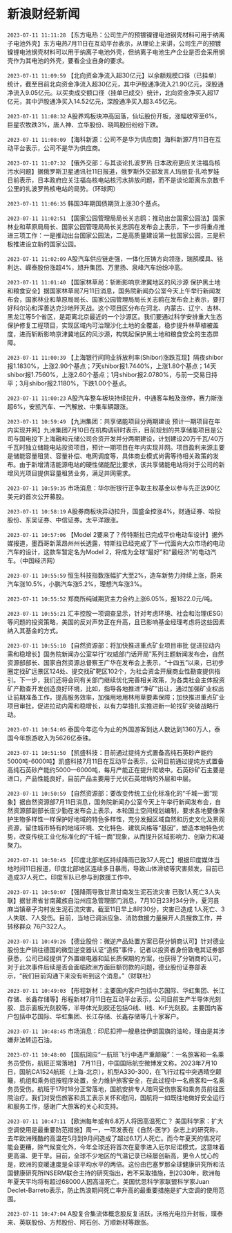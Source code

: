 # 新浪财经新闻
`2023-07-11 11:11:28` 【东方电热：公司生产的预镀镍锂电池钢壳材料可用于纳离子电池外壳】东方电热7月11日在互动平台表示，从理论上来讲，公司生产的预镀镍锂电池钢壳材料可以用于纳离子电池外壳，但纳离子电池生产企业是否会采用钢壳作为其电池的外壳，要看企业自身的要求。

`2023-07-11 11:09:59` 【北向资金净流入超30亿元】以余额规模口径（已挂单）统计，截至目前北向资金净流入超30亿元，其中沪股通净流入21.90亿元，深股通净流入9.05亿元。以买卖成交额口径（挂单已成交）统计，北向资金净买入超17亿元，其中沪股通净买入14.52亿元，深股通净买入超3.45亿元。

`2023-07-11 11:08:32` A股养鸡板块冲高回落，仙坛股份开板，涨幅收窄至6%，巨星农牧跌3%，唐人神、立华股份、晓鸣股份纷纷下跌。

`2023-07-11 11:08:09` 【海科新源：公司不是华为供应商】海科新源7月11日在互动平台表示，公司不是华为供应商。

`2023-07-11 11:07:32` 【俄外交部：与其谈论扎波罗热 日本政府更应关注福岛核污水问题】据俄罗斯卫星通讯社11日报道，俄罗斯外交部发言人玛丽亚·扎哈罗娃日前表示，日本政府应关注福岛核电站核污水排放问题，而不是谈论距离东京数千公里的扎波罗热核电站的局势。（环球网）

`2023-07-11 11:06:35` 韩国3年期国债期货上涨30个基点。

`2023-07-11 11:02:51` 【国家公园管理局局长关志鸥：推动出台国家公园法】国家林业和草原局局长、国家公园管理局局长关志鸥在发布会上表示，下一步将重点推进三项工作：一是推动出台国家公园法，二是高质量建设第一批国家公园，三是积极推进设立新的国家公园。

`2023-07-11 11:02:09` A股汽车供应链走强，一体化压铸方向领涨，瑞鹄模具、铭利达、嵘泰股份涨超4%，旭升集团、万里扬、泉峰汽车纷纷冲高。

`2023-07-11 11:01:40` 【国家林草局：斩断影响京津冀地区的风沙源 保护黑土地和粮食安全】据国家林草局7月11日消息，国务院新闻办公室今天上午举行新闻发布会，国家林业和草原局局长、国家公园管理局局长关志鸥在发布会上表示，要打好科尔沁和浑善达克沙地歼灭战。这个项目区分布在河北、内蒙古、辽宁、吉林、黑龙江等5个省区，是距离北京最近的一个沙源区。我们要通过科学安排重大生态保护修复工程项目，实现区域内可治理沙化土地的全覆盖，稳步提升林草植被盖度，进而斩断影响京津冀地区的风沙源，构筑起保护黑土地和粮食安全的生态屏障。

`2023-07-11 11:00:39` 【上海银行间同业拆放利率(Shibor)涨跌互现】隔夜shibor报1.1830%，上涨2.90个基点；7天shibor报1.7440%，上涨1.80个基点；14天shibor报1.7560%，上涨2.60个基点；1月shibor报2.0780%，与前一交易日持平；3月shibor报2.1180%，下跌1.00个基点。

`2023-07-11 11:00:23` A股汽车整车板块持续拉升，中通客车触及涨停，赛力斯涨超6%，安凯汽车、一汽解放、中集车辆跟涨。

`2023-07-11 10:59:49` 【九洲集团：共享储能项目分两期建设 预计一期项目在年内实现并网】九洲集团7月10日在机构调研时表示，目前规划的共享储能项目是公司与国电投下上海融和元储公司合资开发并分两期建设，计划建设20万千瓦/40万千瓦时独立储能电站投资项目，预计一期项目在年内实现并网。项目盈利来源主要是储能容量租赁、容量补偿、电网调度等，具体商业模式尚需等待相关政策的发布。由于新增清洁能源电站的硬性储能配比要求，该共享储能电站将对于公司的新增风光项目提供容量租赁业务，满足并网需求。

`2023-07-11 10:59:35` 市场消息：华尔街银行正争取主权基金以参与先正达90亿美元的首次公开募股。

`2023-07-11 10:58:19` A股券商板块异动拉升，国盛金控涨4%，财通证券、哈投股份、东吴证券、中信证券。太平洋跟涨。

`2023-07-11 10:57:06` 【Model 2要来了？传特斯拉已完成平价电动车设计】据外媒报道，墨西哥新莱昂州州长透露，特斯拉已经完成了下一代面向大众市场的电动汽车的设计，这款车暂定名为Model 2，将成为全球“最好”和“最经济”的电动汽车。（中国经济网）

`2023-07-11 10:55:59` 恒生科技指数涨幅扩大至2%，造车新势力持续上涨，蔚来汽车涨10.5%，小鹏汽车涨5.2%，理想汽车涨3%。

`2023-07-11 10:55:52` 郑商所纯碱期货主力合约上涨6.05%，报1822.0元/吨。

`2023-07-11 10:55:21` 汇丰控股一项调查显示，针对考虑环境、社会和治理(ESG)等问题的投资策略，美国的反对声势正在升高，且已影响基金经理考虑将这些因素纳入其基金的方式。

`2023-07-11 10:55:10` 【自然资源部：将加快推进重点矿业项目审批 促进拉动内需和稳增长】国务院新闻办公室举行“权威部门话开局”系列主题新闻发布会，自然资源部部长、国家自然资源总督察王广华在发布会上表示，“十四五”以来，已初步圈定找矿远景区124处、提交找矿靶区102个，为社会资金开展商业性勘查提供指引。下一步，我们还将会同有关部门继续优化完善相关政策，为各类社会主体投资矿产勘查开发创造良好环境，比如，指导各地推进“净矿”出让，通过加强矿业权出让前期准备工作，提高服务效率，加强用地用林用草要素保障；加快推进重点矿业项目审批，促进拉动内需和稳增长，以有力举措扎实推进新一轮找矿突破战略行动。

`2023-07-11 10:54:05` 泰国今年迄今为止的外国游客到达人数达到1360万人，泰国今年旅游收入为5626亿泰铢。

`2023-07-11 10:51:50` 【凯盛科技：目前通过提纯方式置备高纯石英砂产能约5000吨-6000吨】凯盛科技7月11日在互动平台表示，公司目前通过提纯方式置备高纯石英砂产能约5000—6000吨，每月产能正在提升爬坡中。石英砂矿石主要是进口，产品性能良好，目前产品主要用于光伏石英坩埚的外层和中层。

`2023-07-11 10:50:59` 【自然资源部：要改变传统工业化标准化的“千城一面”现象】据自然资源部7月11日消息，国务院新闻办公室今天上午举行新闻发布会，自然资源部副部长庄少勤在发布会上表示，本轮国土空间规划编制，要求各地要像保护生物多样性一样保护好地域的特色多样性，充分发掘区域自然和历史文化及景观资源，留住城市特有的地域环境、文化特色、建筑风格等“基因”，塑造本地特色优势，改变传统工业化标准化的“千城一面”现象，从而提升区域影响力、创新力和凝聚力。

`2023-07-11 10:50:45` 【印度北部地区持续降雨已致37人死亡】根据印度媒体当地时间11日报道，印度北部地区连续多日暴雨，导致山体滑坡等灾害频发，目前已造成37人死亡。印度军队已参与到救援工作中。

`2023-07-11 10:50:07` 【强降雨导致甘肃甘南发生泥石流灾害 已致1人死亡3人失联】据甘肃省甘南藏族自治州应急管理部门消息，7月10日23时34分许，夏河县麻当镇章子沟村发生泥石流灾害。截至11日早上8时30分，灾害已造成 1人死亡、3人失联、7人受伤。目前，当地已调派应急、消防救援力量展开人员搜救工作，并转移群众 76户322人。

`2023-07-11 10:49:26` 【德业股份：微逆产品处置方案已获分销商认可】针对德业股份生产销往德国的微型逆变器认证“造假”事件，记者以投资者身份致电其证券部获悉，公司已经提供了外置继电器和延长质保期的方案，也获得了分销商的认可。对于此次事件后续是否会面临欧洲方面巨额罚款的问题，德业股份证券部表示，“我们目前沟通下来没有听到这个消息。”（财联社）

`2023-07-11 10:49:03` 【彤程新材：主要国内客户包括中芯国际、华虹集团、长江存储、长鑫存储等】彤程新材7月11日在互动平台表示，公司目前生产半导体光刻胶、显示面板光刻胶等，半导体光刻胶还包括G线、I线、KrF光刻胶。主要国内客户包括中芯国际、华虹集团、长江存储、长鑫存储等几十家客户。

`2023-07-11 10:48:45` 市场消息：印尼扣押一艘悬挂伊朗国旗的油轮，理由是其涉嫌非法转运石油。

`2023-07-11 10:48:00` 【国航回应“一航班飞行中遇严重颠簸”：一名旅客和一名乘务员受伤，航班正常落地】 7月11日，中国国际航空微博发文称，2023年7月10日，国航CA1524航班（上海-北京），机型A330-300，在飞行过程中突遇晴空颠簸，机组和乘务组按程序处置，全力维护旅客安全，在此过程中一名旅客和一名乘务员受伤。航班于17时18分正常落地，国航安排专人陪同受伤旅客和乘务员前往医院治疗。我们对受伤旅客和员工表示关怀和慰问，国航将一如既往地做好安全运行和服务工作，感谢广大旅客的关心和支持。

`2023-07-11 10:47:11` 【欧洲每年或有6.8万人将因高温死亡？ 美国科学家：扩大空调使用是最重要防范措施】周一，一项发表在《自然-医学》杂志上的研究称，去年欧洲残酷的高温在5月到9月间造成了超过6.1万人死亡。而今年夏天的情况可能会更糟，除气候变化外，今年全球还将首次在夏季进入厄尔尼诺模式，这意味着更高温、更干旱。目前，全球不少地区的气温记录已经屡创新高，更令人忧心的是，欧洲的变暖速度是全球平均水平的两倍。这份由巴塞罗那全球健康研究所和法国健康研究所INSERM联合主持的研究指出，若不采取措施，到2030年，欧洲每年夏天平均将有超过68000人因高温死亡。美国忧思科学家联盟科学家Juan Declet-Barreto表示，防止热浪期间死亡率升高的最重要措施是扩大空调的使用范围。

`2023-07-11 10:47:04` A股复合集流体概念股反复活跃，沃格光电拉升封板，璞泰来、英联股份、方邦股份、阿石创、万顺新材等跟涨。

